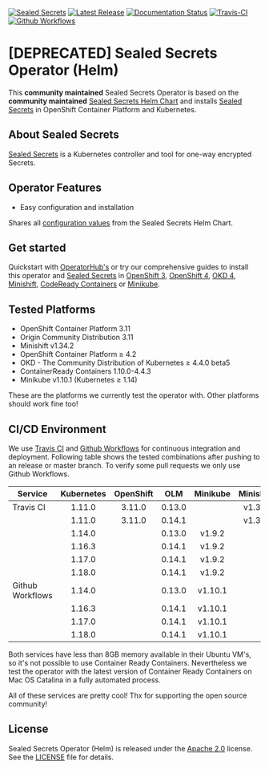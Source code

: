 [![Sealed Secrets](https://img.shields.io/badge/sealed%20secrets-1.12.4-green.svg)](https://github.com/bitnami-labs/sealed-secrets/releases/tag/v0.12.4)
[![Latest Release](https://img.shields.io/badge/latest%20release-0.0.2-yellow.svg)](https://github.com/disposab1e/sealed-secrets-operator-helm/releases/tag/0.0.2)
[![Documentation Status](https://readthedocs.org/projects/sealed-secrets-operator-helm/badge/?version=latest)](https://sealed-secrets-operator-helm.readthedocs.io/en/latest/?badge=latest)
[![Travis-CI](https://travis-ci.org/disposab1e/sealed-secrets-operator-helm.svg?branch=release-0.0.2)](https://travis-ci.org/disposab1e/sealed-secrets-operator-helm)
[![Github Workflows](https://github.com/disposab1e/sealed-secrets-operator-helm/workflows/continuous-integration/badge.svg?branch=release-0.0.2)](https://github.com/disposab1e/sealed-secrets-operator-helm/actions?query=workflow%3Acontinuous-integration)

# [DEPRECATED] Sealed Secrets Operator (Helm)

This **community maintained** Sealed Secrets Operator is based on the **community maintained** [Sealed Secrets Helm Chart](https://hub.kubeapps.com/charts/stable/sealed-secrets) and installs [Sealed Secrets](https://github.com/bitnami-labs/sealed-secrets) in OpenShift Container Platform and Kubernetes.

## About Sealed Secrets

[Sealed Secrets](https://github.com/bitnami-labs/sealed-secrets) is a Kubernetes controller and tool for one-way encrypted Secrets.

## Operator Features

* Easy configuration and installation

Shares all [configuration values](https://github.com/disposab1e/sealed-secrets-operator-helm/blob/release-0.0.2/helm-charts/sealed-secrets/README.md) from the Sealed Secrets Helm Chart.

## Get started

Quickstart with [OperatorHub's](https://sealed-secrets-operator-helm.readthedocs.io/en/latest/operatorhub.html) or try our comprehensive guides to install this operator and [Sealed Secrets](https://github.com/bitnami-labs/sealed-secrets) in [OpenShift 3](https://sealed-secrets-operator-helm.readthedocs.io/en/latest/ocp/ocp3.html), [OpenShift 4](https://sealed-secrets-operator-helm.readthedocs.io/en/latest/ocp/ocp4.html), [OKD 4](https://argocd-operator-helm.readthedocs.io/en/latest/ocp/ocp4.html), [Minishift](https://sealed-secrets-operator-helm.readthedocs.io/en/latest/ocp/ocp3.html), [CodeReady Containers](https://sealed-secrets-operator-helm.readthedocs.io/en/latest/ocp/ocp4.html) or [Minikube](https://sealed-secrets-operator-helm.readthedocs.io/en/latest/k8s/minikube.html).

## Tested Platforms

* OpenShift Container Platform 3.11
* Origin Community Distribution 3.11
* Minishift v1.34.2
* OpenShift Container Platform ≥ 4.2
* OKD - The Community Distribution of Kubernetes ≥ 4.4.0 beta5
* ContainerReady Containers 1.10.0-4.4.3
* Minikube v1.10.1 (Kubernetes ≥ 1.14)

These are the platforms we currently test the operator with. Other platforms should work fine too!

## CI/CD Environment

We use [Travis CI](https://travis-ci.org/github/disposab1e/sealed-secrets-operator-helm) and [Github Workflows](https://github.com/disposab1e/sealed-secrets-operator-helm/actions?query=workflow%3Acontinuous-integration) for continuous integration and deployment. Following table shows the tested combinations after pushing to an release or master branch. To verify some pull requests we only use Github Workflows.

| Service | Kubernetes | OpenShift | OLM | Minikube | Minishift | Ubuntu |
| --- | :-: | :-: | :-: | :-: | :-: | :-: |
| Travis CI | 1.11.0 | 3.11.0 | 0.13.0 | | v1.3.2 |  18.04 |
| | 1.11.0 | 3.11.0 | 0.14.1 | | v1.3.2 | 18.04 |
|  | 1.14.0 | | 0.13.0 | v1.9.2 | | 18.04 |
| | 1.16.3 | | 0.14.1 | v1.9.2 | | 18.04 |
| | 1.17.0 | | 0.14.1 | v1.9.2 | | 18.04 |
| | 1.18.0 | | 0.14.1 | v1.9.2 | | 18.04 |
| Github Workflows | 1.14.0 | | 0.13.0 | v1.10.1 | | 18.04 |
| | 1.16.3 | | 0.14.1 | v1.10.1 | | 18.04 |
| | 1.17.0 | | 0.14.1 | v1.10.1 | | 18.04 |
| | 1.18.0 | | 0.14.1 | v1.10.1 | | 18.04 |

Both services have less than 8GB memory available in their Ubuntu VM's, so it's not possible to use Container Ready Containers. Nevertheless we test the operator with the latest version of Container Ready Containers on Mac OS Catalina in a fully automated process.

All of these services are pretty cool! Thx for supporting the open source community!

## License

Sealed Secrets Operator (Helm) is released under the [Apache 2.0](http://www.apache.org/licenses/LICENSE-2.0.html) license. 
See the [LICENSE](https://github.com/disposab1e/sealed-secrets-operator-helm/blob/master/LICENSE) file for details.
